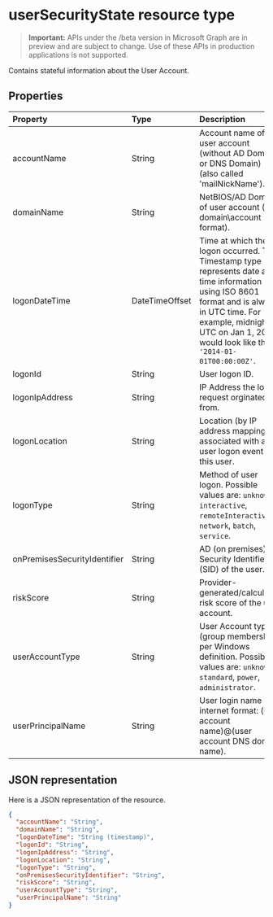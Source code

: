 # userSecurityState resource type

 > **Important:** APIs under the /beta version in Microsoft Graph are in preview and are subject to change. Use of these APIs in production applications is not supported.

Contains stateful information about the User Account.

## Properties

| Property   | Type |Description|
|:---------------|:--------|:----------|
|accountName|String|Account name of user account (without AD Domain or DNS Domain) - (also called 'mailNickName').|
|domainName|String|NetBIOS/AD Domain of user account (i.e. domain\account format).|
|logonDateTime|DateTimeOffset|Time at which the logon occurred. The Timestamp type represents date and time information using ISO 8601 format and is always in UTC time. For example, midnight UTC on Jan 1, 2014 would look like this: `'2014-01-01T00:00:00Z'`.|
|logonId|String|User logon ID.|
|logonIpAddress|String|IP Address the logon request orginated from.|
|logonLocation|String|Location (by IP address mapping) associated with a user logon event by this user.|
|logonType|String|Method of user logon. Possible values are: `unknown`, `interactive`, `remoteInteractive`, `network`, `batch`, `service`.|
|onPremisesSecurityIdentifier|String|AD (on premises) Security Identifier (SID) of the user.|
|riskScore|String|Provider-generated/calculated risk score of the user account.|
|userAccountType|String|User Account type (group membership), per Windows definition. Possible values are: `unknown`, `standard`, `power`, `administrator`.|
|userPrincipalName|String|User login name - internet format: (user account name)@(user account DNS domain name).|

## JSON representation

Here is a JSON representation of the resource.

<!-- {
  "blockType": "resource",
  "optionalProperties": [

  ],
  "@odata.type": "microsoft.graph.userSecurityState"
}-->

```json
{
  "accountName": "String",
  "domainName": "String",
  "logonDateTime": "String (timestamp)",
  "logonId": "String",
  "logonIpAddress": "String",
  "logonLocation": "String",
  "logonType": "String",
  "onPremisesSecurityIdentifier": "String",
  "riskScore": "String",
  "userAccountType": "String",
  "userPrincipalName": "String"
}

```

<!-- uuid: 8fcb5dbc-d5aa-4681-8e31-b001d5168d79
2015-10-25 14:57:30 UTC -->
<!-- {
  "type": "#page.annotation",
  "description": "userSecurityState resource",
  "keywords": "",
  "section": "documentation",
  "tocPath": ""
}-->